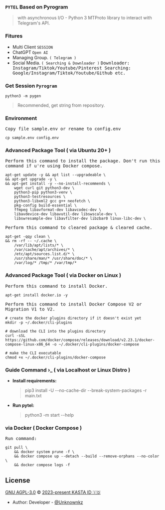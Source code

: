 ### `PYTEL` Based on Pyrogram
> with asynchronous I/O - Python 3 MTProto library to interact with Telegram's API.

### Fitures
  * Multi Client `SESSION`
  * ChatGPT `Open AI`
  * Managing Group. `( Telegram )`
  * Social Media. `( Searching & Downloader )`
      <kbd>
          Downloader:
          Instagram/Tiktok/Youtube/Pinterest
      </kbd>
      <kbd>
          Searching:
          Google/Instagram/Tiktok/Youtube/Github etc.
      </kbd>

### Get Session `Pyrogram`
    python3 -m pygen
   > Recommended, get string from repository.

### Environment
  <kbd>
Copy file sample.env or rename to config.env
  </kbd>

    cp sample.env config.env

### Advanced Package Tool ( via Ubuntu 20+ )
  <kbd>
Perform this command to install the package.
Don't run this command if u're using Docker compose.
  </kbd>

    apt-get update -y && apt list --upgradeable \
    && apt-get upgrade -y \
    && apt-get install -y --no-install-recommends \
        wget curl git python3-dev \
        python3-pip python3-venv \
        python3-testresources \
        python3-libxml2 gcc g++ neofetch \
        pkg-config build-essential \
        ffmpeg libavformat-dev libavcodec-dev \
        libavdevice-dev libavutil-dev libswscale-dev \
        libswresample-dev libavfilter-dev libzbar0 linux-libc-dev \

  <kbd>
Perform this command to cleared package & cleared cache.
  </kbd>

    apt-get -qqy clean \
    && rm -rf -- ~/.cache \
        /var/lib/apt/lists/* \
        /var/cache/apt/archives/* \
        /etc/apt/sources.list.d/* \
        /usr/share/man/* /usr/share/doc/* \
        /var/log/* /tmp/* /var/tmp/*

### Advanced Package Tool ( via Docker on Linux )
  <kbd>
Perform this command to install Docker.
  </kbd>

    apt-get install docker.io -y

  <kbd>
Perform this command to install Docker Compose V2 or Migration V1 to V2.
  </kbd>

    # create the docker plugins directory if it doesn't exist yet
    mkdir -p ~/.docker/cli-plugins

    # download the CLI into the plugins directory
    curl -sSL https://github.com/docker/compose/releases/download/v2.23.1/docker-compose-linux-x86_64 -o ~/.docker/cli-plugins/docker-compose

    # make the CLI executable
    chmod +x ~/.docker/cli-plugins/docker-compose

### Guide Command ›_ ( via Localhost or Linux Distro )
  * <strong>Install requirements:</strong>
    > pip3 install -U --no-cache-dir --break-system-packages -r main.txt
  * <strong>Run pytel:</strong>
    > python3 -m start --help

### via Docker ( Docker Compose )
  <kbd>
Run command:
  </kbd>

    git pull \
        && docker system prune -f \
        && docker compose up --detach --build --remove-orphans --no-color \
        && docker compose logs -f

## License
[GNU AGPL-3.0][license] © [2023-present KASTA ID 🇮🇩][kastaid]
  * Author: Developer - [@Unknownkz][unknownkz]

[license]: https://opensource.org/license/agpl-v3/
[kastaid]: https://github.com/kastaid
[unknownkz]: https://github.com/unknownkz
